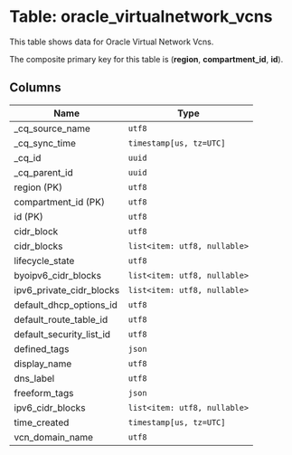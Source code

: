 # Table: oracle_virtualnetwork_vcns

This table shows data for Oracle Virtual Network Vcns.

The composite primary key for this table is (**region**, **compartment_id**, **id**).

## Columns

| Name          | Type          |
| ------------- | ------------- |
|_cq_source_name|`utf8`|
|_cq_sync_time|`timestamp[us, tz=UTC]`|
|_cq_id|`uuid`|
|_cq_parent_id|`uuid`|
|region (PK)|`utf8`|
|compartment_id (PK)|`utf8`|
|id (PK)|`utf8`|
|cidr_block|`utf8`|
|cidr_blocks|`list<item: utf8, nullable>`|
|lifecycle_state|`utf8`|
|byoipv6_cidr_blocks|`list<item: utf8, nullable>`|
|ipv6_private_cidr_blocks|`list<item: utf8, nullable>`|
|default_dhcp_options_id|`utf8`|
|default_route_table_id|`utf8`|
|default_security_list_id|`utf8`|
|defined_tags|`json`|
|display_name|`utf8`|
|dns_label|`utf8`|
|freeform_tags|`json`|
|ipv6_cidr_blocks|`list<item: utf8, nullable>`|
|time_created|`timestamp[us, tz=UTC]`|
|vcn_domain_name|`utf8`|